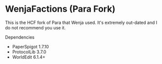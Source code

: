 # WenjaFactions (Para Fork)
This is the HCF fork of Para that Wenja used. It's extremely out-dated and I do not recommend you use it.

Dependencies
- PaperSpigot 1.7.10
- ProtocolLib 3.7.0
- WorldEdit 6.1.4+
